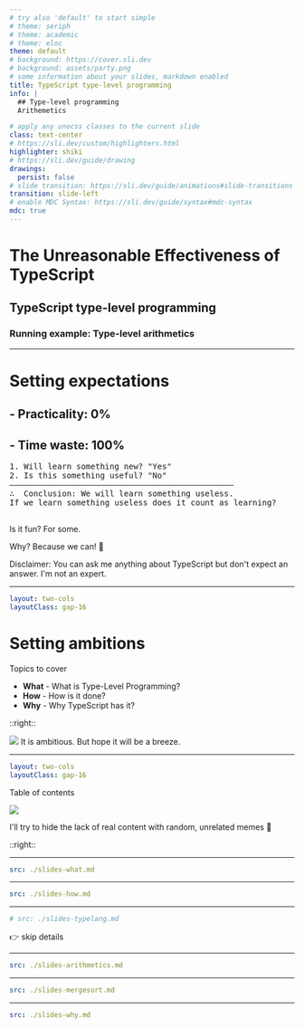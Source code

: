 ```yaml
---
# try also 'default' to start simple
# theme: seriph
# theme: academic
# theme: eloc
theme: default
# background: https://cover.sli.dev
# background: assets/party.png
# some information about your slides, markdown enabled
title: TypeScript type-level programming
info: |
  ## Type-level programming
  Arithemetics

# apply any unocss classes to the current slide
class: text-center
# https://sli.dev/custom/highlighters.html
highlighter: shiki
# https://sli.dev/guide/drawing
drawings:
  persist: false
# slide transition: https://sli.dev/guide/animations#slide-transitions
transition: slide-left
# enable MDC Syntax: https://sli.dev/guide/syntax#mdc-syntax
mdc: true
---
```


# The Unreasonable Effectiveness of TypeScript

## TypeScript type-level programming

### Running example: Type-level arithmetics

---

# Setting expectations

<v-clicks>

## - Practicality: 0%

## - Time waste: 100%

</v-clicks>

<pre class="mt-8 text-xl">
<span v-click>1. Will learn something new? "Yes"</span>
<span v-click>2. Is this something useful? "No"</span>
<span v-click>———————————————————————————————————————————————
∴  Conclusion: We will learn something useless.
<span class="italic">If we learn something useless does it count as learning?</span>
</span>
</pre>

<div v-click>
  <p>Is it fun? For some.</p>
  <p>Why? Because we can! 💪️</p>
</div>

<p v-click class="absolute bottom-0 italic">
  Disclaimer: You can ask me anything about TypeScript but don't expect an answer.
  I'm not an expert.
</p>

---

```yaml
layout: two-cols
layoutClass: gap-16
```

# Setting ambitions

Topics to cover

- **What** - What is Type-Level Programming?
- **How** - How is it done?
- **Why** - Why TypeScript has it?

::right::

<div class="relative">
<img src="/happy-dark.jpg" />
<span class="text-xl absolute bottom-0 bg-black bg-opacity-80">It is ambitious. But hope it will be a breeze.</span> 
</div>

---

```yaml
layout: two-cols
layoutClass: gap-16
```

Table of contents

<img src="/ts-cute.jpg" class="p-4 rounded shadow" />
<p>I'll try to hide the lack of real content with random, unrelated memes 🤦️</p>

::right::

<Toc minDepth="1" maxDepth="2"></Toc>

---

```yaml
src: ./slides-what.md
```

---

```yaml
src: ./slides-how.md
```

---

```yaml
# src: ./slides-typelang.md
```

👉️ skip details

---

```yaml
src: ./slides-arithmetics.md
```

---

```yaml
src: ./slides-mergesort.md
```

---

```yaml
src: ./slides-why.md
```
